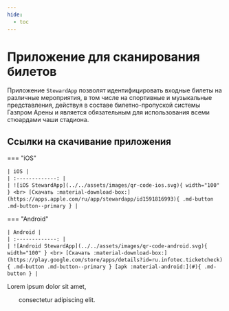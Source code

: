 ```yaml
---
hide:
  - toc
---
```


# Приложение для сканирования билетов
Приложение `StewardApp` позволят идентифицировать входные билеты на различные мероприятия, в том числе на спортивные и музыкальные представления, действуя в составе билетно-пропуской системы Газпром Арены и является обязательным для использования всеми стюардами чаши стадиона.

## Ссылки на скачивание приложения

=== "iOS"

    | iOS |
    | :-------------: |
    | ![iOS StewardApp](../../assets/images/qr-code-ios.svg){ width="100" } <br> [Скачать :material-download-box:](https://apps.apple.com/ru/app/stewardapp/id1591816993){ .md-button .md-button--primary } |

=== "Android"

    | Android |
    | :-------------: |
    | ![Android StewardApp](../../assets/images/qr-code-android.svg){ width="100" } <br> [Скачать :material-download-box:](https://play.google.com/store/apps/details?id=ru.infotec.ticketcheck){ .md-button .md-button--primary } [apk :material-android:](#){ .md-button } |


<style>
.md-annotation {
    font-weight: 400;
    outline: none;
    white-space:normal
}

[dir=rtl] .md-annotation {
    direction:rtl
}

.md-annotation:not([hidden]) {
    display: inline-block;
    line-height:1.325
}

.md-annotation__index {
    cursor: pointer;
    font-family: var(--md-code-font-family);
    font-size: .85em;
    margin: 0 1ch;
    outline: none;
    position: relative;
    -webkit-user-select: none;
    -moz-user-select: none;
    -ms-user-select: none;
    user-select: none;
    z-index:0
}

.md-annotation .md-annotation__index {
    color: #fff;
    transition:z-index .25s
}

.md-annotation .md-annotation__index:-webkit-any(:focus, :hover) {
    color:#fff
}

.md-annotation .md-annotation__index:-moz-any(:focus, :hover) {
    color:#fff
}

.md-annotation .md-annotation__index:is(:focus, :hover) {
    color:#fff
}

.md-annotation__index:after {
    -webkit-animation: pulse 2s infinite;
    animation: pulse 2s infinite;
    background-color: var(--md-default-fg-color--lighter);
    border-radius: 2ch;
    content: "";
    height: 2.2ch;
    left: -.125em;
    margin: 0 -.4ch;
    padding: 0 .4ch;
    position: absolute;
    top: .0367647059em;
    transition: color .25s, background-color .25s;
    width: calc(100% + 1.2ch);
    width: max(2.2ch, 100% + 1.2ch);
    z-index:-1
}

@media (prefers-reduced-motion) {
    .md-annotation__index:after {
        -webkit-animation: none;
        animation:none
    }
}

.md-tooltip--active + .md-annotation__index:after {
    -webkit-animation: none;
    animation: none;
    transition:color .25s, background-color .25s
}

code .md-annotation__index {
    font-family: var(--md-code-font-family);
    font-size:inherit
}

:-webkit-any(.md-tooltip--active + .md-annotation__index, :hover > .md-annotation__index) {
    color:var(--md-accent-bg-color)
}

:-moz-any(.md-tooltip--active + .md-annotation__index, :hover > .md-annotation__index) {
    color:var(--md-accent-bg-color)
}

:is(.md-tooltip--active + .md-annotation__index, :hover > .md-annotation__index) {
    color:var(--md-accent-bg-color)
}

:-webkit-any(.md-tooltip--active + .md-annotation__index, :hover > .md-annotation__index):after {
    background-color:var(--md-accent-fg-color)
}

:-moz-any(.md-tooltip--active + .md-annotation__index, :hover > .md-annotation__index):after {
    background-color:var(--md-accent-fg-color)
}

:is(.md-tooltip--active + .md-annotation__index, :hover > .md-annotation__index):after {
    background-color:var(--md-accent-fg-color)
}

.md-tooltip--active + .md-annotation__index {
    -webkit-animation: none;
    animation: none;
    transition: none;
    z-index:2
}

.md-annotation__index [data-md-annotation-id]:before {
    content: attr(data-md-annotation-id);
    display: inline-block;
    transition: transform .4s cubic-bezier(.1, .7, .1, 1);
    vertical-align:text-bottom
}

@media not print {
    .md-annotation__index [data-md-annotation-id]:before {
        content: "+"
    }

    :focus-within > .md-annotation__index [data-md-annotation-id]:before {
        transform:rotate(45deg)
    }
}

[dir=ltr] .md-top {
    margin-left:50%
}

[dir=rtl] .md-top {
    margin-right:50%
}

.md-top {
    background-color: var(--md-default-bg-color);
    border-radius: 1.6rem;
    box-shadow: var(--md-shadow-z2);
    color: var(--md-default-fg-color--light);
    font-size: .7rem;
    outline: none;
    padding: .4rem .8rem;
    position: fixed;
    top: 3.2rem;
    transform: translate(-50%);
    transition: color 125ms, background-color 125ms, transform 125ms cubic-bezier(.4, 0, .2, 1), opacity 125ms;
    z-index:2
}

@media print {
    .md-top {
        display:none
    }
}

[dir=rtl] .md-top {
    transform:translate(50%)
}

.md-top--hidden {
    opacity: 0;
    pointer-events: none;
    transform: translate(-50%, .2rem);
    transition-duration:0ms
}

[dir=rtl] .md-top--hidden {
    transform:translate(50%, .2rem)
}

.md-top:-webkit-any(:focus, :hover) {
    background-color: var(--md-accent-fg-color);
    color:var(--md-accent-bg-color)
}

.md-top:-moz-any(:focus, :hover) {
    background-color: var(--md-accent-fg-color);
    color:var(--md-accent-bg-color)
}

.md-top:is(:focus, :hover) {
    background-color: var(--md-accent-fg-color);
    color:var(--md-accent-bg-color)
}

.md-top svg {
    display: inline-block;
    vertical-align:-.5em
}

@-webkit-keyframes hoverfix {
    0% {
        pointer-events:none
    }
}

@keyframes hoverfix {
    0% {
        pointer-events:none
    }
}

:root {
    --md-version-icon: url('data:image/svg+xml;charset=utf-8,<svg xmlns="http://www.w3.org/2000/svg" viewBox="0 0 320 512"><!--! Font Awesome Free 6.1.1 by @fontawesome - https://fontawesome.com License - https://fontawesome.com/license/free (Icons: CC BY 4.0, Fonts: SIL OFL 1.1, Code: MIT License) Copyright 2022 Fonticons, Inc.--><path d="m310.6 246.6-127.1 128c-7.1 6.3-15.3 9.4-23.5 9.4s-16.38-3.125-22.63-9.375l-127.1-128C.224 237.5-2.516 223.7 2.438 211.8S19.07 192 32 192h255.1c12.94 0 24.62 7.781 29.58 19.75s3.12 25.75-6.08 34.85z"/></svg>')
}

.md-version {
    flex-shrink: 0;
    font-size: .8rem;
    height:2.4rem
}

[dir=ltr] .md-version__current {
    margin-left: 1.4rem;
    margin-right:.4rem
}

[dir=rtl] .md-version__current {
    margin-left: .4rem;
    margin-right:1.4rem
}

.md-version__current {
    color: inherit;
    cursor: pointer;
    outline: none;
    position: relative;
    top:.05rem
}

[dir=ltr] .md-version__current:after {
    margin-left:.4rem
}

[dir=rtl] .md-version__current:after {
    margin-right:.4rem
}

.md-version__current:after {
    background-color: currentcolor;
    content: "";
    display: inline-block;
    height: .6rem;
    -webkit-mask-image: var(--md-version-icon);
    mask-image: var(--md-version-icon);
    -webkit-mask-repeat: no-repeat;
    mask-repeat: no-repeat;
    width:.4rem
}

.md-version__list {
    background-color: var(--md-default-bg-color);
    border-radius: .1rem;
    box-shadow: var(--md-shadow-z2);
    color: var(--md-default-fg-color);
    list-style-type: none;
    margin: .2rem .8rem;
    max-height: 0;
    opacity: 0;
    overflow: auto;
    padding: 0;
    position: absolute;
    -ms-scroll-snap-type: y mandatory;
    scroll-snap-type: y mandatory;
    top: .15rem;
    transition: max-height 0ms .5s, opacity .25s .25s;
    z-index:3
}

.md-version:-webkit-any(:focus-within, :hover) .md-version__list {
    max-height: 10rem;
    opacity: 1;
    -webkit-transition: max-height 0ms, opacity .25s;
    transition:max-height 0ms, opacity .25s
}

.md-version:-moz-any(:focus-within, :hover) .md-version__list {
    max-height: 10rem;
    opacity: 1;
    -moz-transition: max-height 0ms, opacity .25s;
    transition:max-height 0ms, opacity .25s
}

.md-version:is(:focus-within, :hover) .md-version__list {
    max-height: 10rem;
    opacity: 1;
    transition:max-height 0ms, opacity .25s
}

@media (pointer: coarse) {
    .md-version:hover .md-version__list {
        -webkit-animation: hoverfix .25s forwards;
        animation:hoverfix .25s forwards
    }

    .md-version:focus-within .md-version__list {
        -webkit-animation: none;
        animation:none
    }
}

.md-version__item {
    line-height:1.8rem
}

[dir=ltr] .md-version__link {
    padding-left: .6rem;
    padding-right:1.2rem
}

[dir=rtl] .md-version__link {
    padding-left: 1.2rem;
    padding-right:.6rem
}

.md-version__link {
    cursor: pointer;
    display: block;
    outline: none;
    scroll-snap-align: start;
    transition: color .25s, background-color .25s;
    white-space: nowrap;
    width:100%
}

.md-version__link:-webkit-any(:focus, :hover) {
    color:var(--md-accent-fg-color)
}

.md-version__link:-moz-any(:focus, :hover) {
    color:var(--md-accent-fg-color)
}

.md-version__link:is(:focus, :hover) {
    color:var(--md-accent-fg-color)
}

.md-version__link:focus {
    background-color:var(--md-default-fg-color--lightest)
}

:root {
    --md-admonition-icon--note: url('data:image/svg+xml;charset=utf-8,<svg xmlns="http://www.w3.org/2000/svg" viewBox="0 0 24 24"><path d="M20.71 7.04c.39-.39.39-1.04 0-1.41l-2.34-2.34c-.37-.39-1.02-.39-1.41 0l-1.84 1.83 3.75 3.75M3 17.25V21h3.75L17.81 9.93l-3.75-3.75L3 17.25z"/></svg>');
    --md-admonition-icon--abstract: url('data:image/svg+xml;charset=utf-8,<svg xmlns="http://www.w3.org/2000/svg" viewBox="0 0 24 24"><path d="M17 9H7V7h10m0 6H7v-2h10m-3 6H7v-2h7M12 3a1 1 0 0 1 1 1 1 1 0 0 1-1 1 1 1 0 0 1-1-1 1 1 0 0 1 1-1m7 0h-4.18C14.4 1.84 13.3 1 12 1c-1.3 0-2.4.84-2.82 2H5a2 2 0 0 0-2 2v14a2 2 0 0 0 2 2h14a2 2 0 0 0 2-2V5a2 2 0 0 0-2-2z"/></svg>');
    --md-admonition-icon--info: url('data:image/svg+xml;charset=utf-8,<svg xmlns="http://www.w3.org/2000/svg" viewBox="0 0 24 24"><path d="M13 9h-2V7h2m0 10h-2v-6h2m-1-9A10 10 0 0 0 2 12a10 10 0 0 0 10 10 10 10 0 0 0 10-10A10 10 0 0 0 12 2z"/></svg>');
    --md-admonition-icon--tip: url('data:image/svg+xml;charset=utf-8,<svg xmlns="http://www.w3.org/2000/svg" viewBox="0 0 24 24"><path d="M17.66 11.2c-.23-.3-.51-.56-.77-.82-.67-.6-1.43-1.03-2.07-1.66C13.33 7.26 13 4.85 13.95 3c-.95.23-1.78.75-2.49 1.32-2.59 2.08-3.61 5.75-2.39 8.9.04.1.08.2.08.33 0 .22-.15.42-.35.5-.23.1-.47.04-.66-.12a.58.58 0 0 1-.14-.17c-1.13-1.43-1.31-3.48-.55-5.12C5.78 10 4.87 12.3 5 14.47c.06.5.12 1 .29 1.5.14.6.41 1.2.71 1.73 1.08 1.73 2.95 2.97 4.96 3.22 2.14.27 4.43-.12 6.07-1.6 1.83-1.66 2.47-4.32 1.53-6.6l-.13-.26c-.21-.46-.77-1.26-.77-1.26m-3.16 6.3c-.28.24-.74.5-1.1.6-1.12.4-2.24-.16-2.9-.82 1.19-.28 1.9-1.16 2.11-2.05.17-.8-.15-1.46-.28-2.23-.12-.74-.1-1.37.17-2.06.19.38.39.76.63 1.06.77 1 1.98 1.44 2.24 2.8.04.14.06.28.06.43.03.82-.33 1.72-.93 2.27z"/></svg>');
    --md-admonition-icon--success: url('data:image/svg+xml;charset=utf-8,<svg xmlns="http://www.w3.org/2000/svg" viewBox="0 0 24 24"><path d="m9 20.42-6.21-6.21 2.83-2.83L9 14.77l9.88-9.89 2.83 2.83L9 20.42z"/></svg>');
    --md-admonition-icon--question: url('data:image/svg+xml;charset=utf-8,<svg xmlns="http://www.w3.org/2000/svg" viewBox="0 0 24 24"><path d="m15.07 11.25-.9.92C13.45 12.89 13 13.5 13 15h-2v-.5c0-1.11.45-2.11 1.17-2.83l1.24-1.26c.37-.36.59-.86.59-1.41a2 2 0 0 0-2-2 2 2 0 0 0-2 2H8a4 4 0 0 1 4-4 4 4 0 0 1 4 4 3.2 3.2 0 0 1-.93 2.25M13 19h-2v-2h2M12 2A10 10 0 0 0 2 12a10 10 0 0 0 10 10 10 10 0 0 0 10-10c0-5.53-4.5-10-10-10z"/></svg>');
    --md-admonition-icon--warning: url('data:image/svg+xml;charset=utf-8,<svg xmlns="http://www.w3.org/2000/svg" viewBox="0 0 24 24"><path d="M13 14h-2V9h2m0 9h-2v-2h2M1 21h22L12 2 1 21z"/></svg>');
    --md-admonition-icon--failure: url('data:image/svg+xml;charset=utf-8,<svg xmlns="http://www.w3.org/2000/svg" viewBox="0 0 24 24"><path d="M20 6.91 17.09 4 12 9.09 6.91 4 4 6.91 9.09 12 4 17.09 6.91 20 12 14.91 17.09 20 20 17.09 14.91 12 20 6.91z"/></svg>');
    --md-admonition-icon--danger: url('data:image/svg+xml;charset=utf-8,<svg xmlns="http://www.w3.org/2000/svg" viewBox="0 0 24 24"><path d="M11 15H6l7-14v8h5l-7 14v-8z"/></svg>');
    --md-admonition-icon--bug: url('data:image/svg+xml;charset=utf-8,<svg xmlns="http://www.w3.org/2000/svg" viewBox="0 0 24 24"><path d="M14 12h-4v-2h4m0 6h-4v-2h4m6-6h-2.81a5.985 5.985 0 0 0-1.82-1.96L17 4.41 15.59 3l-2.17 2.17a6.002 6.002 0 0 0-2.83 0L8.41 3 7 4.41l1.62 1.63C7.88 6.55 7.26 7.22 6.81 8H4v2h2.09c-.05.33-.09.66-.09 1v1H4v2h2v1c0 .34.04.67.09 1H4v2h2.81c1.04 1.79 2.97 3 5.19 3s4.15-1.21 5.19-3H20v-2h-2.09c.05-.33.09-.66.09-1v-1h2v-2h-2v-1c0-.34-.04-.67-.09-1H20V8z"/></svg>');
    --md-admonition-icon--example: url('data:image/svg+xml;charset=utf-8,<svg xmlns="http://www.w3.org/2000/svg" viewBox="0 0 24 24"><path d="M7 13v-2h14v2H7m0 6v-2h14v2H7M7 7V5h14v2H7M3 8V5H2V4h2v4H3m-1 9v-1h3v4H2v-1h2v-.5H3v-1h1V17H2m2.25-7a.75.75 0 0 1 .75.75c0 .2-.08.39-.21.52L3.12 13H5v1H2v-.92L4 11H2v-1h2.25z"/></svg>');
    --md-admonition-icon--quote: url('data:image/svg+xml;charset=utf-8,<svg xmlns="http://www.w3.org/2000/svg" viewBox="0 0 24 24"><path d="M14 17h3l2-4V7h-6v6h3M6 17h3l2-4V7H5v6h3l-2 4z"/></svg>')
}

.md-typeset :-webkit-any(.admonition, details) {
    background-color: var(--md-admonition-bg-color);
    border: 0 solid #448aff;
    border-radius: .1rem;
    box-shadow: var(--md-shadow-z1);
    color: var(--md-admonition-fg-color);
    display: flow-root;
    font-size: .64rem;
    margin: 1.5625em 0;
    padding: 0 .6rem;
    page-break-inside:avoid
}

.md-typeset :-moz-any(.admonition, details) {
    background-color: var(--md-admonition-bg-color);
    border: 0 solid #448aff;
    border-radius: .1rem;
    box-shadow: var(--md-shadow-z1);
    color: var(--md-admonition-fg-color);
    display: flow-root;
    font-size: .64rem;
    margin: 1.5625em 0;
    padding: 0 .6rem;
    page-break-inside:avoid
}

[dir=ltr] .md-typeset :-webkit-any(.admonition, details) {
    border-left-width:.2rem
}

[dir=ltr] .md-typeset :-moz-any(.admonition, details) {
    border-left-width:.2rem
}

[dir=ltr] .md-typeset :is(.admonition, details) {
    border-left-width:.2rem
}

[dir=rtl] .md-typeset :-webkit-any(.admonition, details) {
    border-right-width:.2rem
}

[dir=rtl] .md-typeset :-moz-any(.admonition, details) {
    border-right-width:.2rem
}

[dir=rtl] .md-typeset :is(.admonition, details) {
    border-right-width:.2rem
}

.md-typeset :is(.admonition, details) {
    background-color: var(--md-admonition-bg-color);
    border: 0 solid #448aff;
    border-radius: .1rem;
    box-shadow: var(--md-shadow-z1);
    color: var(--md-admonition-fg-color);
    display: flow-root;
    font-size: .64rem;
    margin: 1.5625em 0;
    padding: 0 .6rem;
    page-break-inside:avoid
}

@media print {
    .md-typeset :-webkit-any(.admonition, details) {
        box-shadow:none
    }

    .md-typeset :-moz-any(.admonition, details) {
        box-shadow:none
    }

    .md-typeset :is(.admonition, details) {
        box-shadow:none
    }
}

.md-typeset :-webkit-any(.admonition, details) > * {
    box-sizing:border-box
}

.md-typeset :-moz-any(.admonition, details) > * {
    box-sizing:border-box
}

.md-typeset :is(.admonition, details) > * {
    box-sizing:border-box
}

.md-typeset :-webkit-any(.admonition, details) :-webkit-any(.admonition, details) {
    margin-bottom: 1em;
    margin-top:1em
}

.md-typeset :-moz-any(.admonition, details) :-moz-any(.admonition, details) {
    margin-bottom: 1em;
    margin-top:1em
}

.md-typeset :is(.admonition, details) :is(.admonition, details) {
    margin-bottom: 1em;
    margin-top:1em
}

.md-typeset :-webkit-any(.admonition, details) .md-typeset__scrollwrap {
    margin:1em -.6rem
}

.md-typeset :-moz-any(.admonition, details) .md-typeset__scrollwrap {
    margin:1em -.6rem
}

.md-typeset :is(.admonition, details) .md-typeset__scrollwrap {
    margin:1em -.6rem
}

.md-typeset :-webkit-any(.admonition, details) .md-typeset__table {
    padding:0 .6rem
}

.md-typeset :-moz-any(.admonition, details) .md-typeset__table {
    padding:0 .6rem
}

.md-typeset :is(.admonition, details) .md-typeset__table {
    padding:0 .6rem
}

.md-typeset :-webkit-any(.admonition, details) > .tabbed-set:only-child {
    margin-top:0
}

.md-typeset :-moz-any(.admonition, details) > .tabbed-set:only-child {
    margin-top:0
}

.md-typeset :is(.admonition, details) > .tabbed-set:only-child {
    margin-top:0
}

html .md-typeset :-webkit-any(.admonition, details) > :last-child {
    margin-bottom:.6rem
}

html .md-typeset :-moz-any(.admonition, details) > :last-child {
    margin-bottom:.6rem
}

html .md-typeset :is(.admonition, details) > :last-child {
    margin-bottom:.6rem
}

.md-typeset :-webkit-any(.admonition-title, summary) {
    background-color: rgba(68, 138, 255, .1);
    border: 0 solid #448aff;
    font-weight: 700;
    margin-bottom: 0;
    margin-top: 0;
    padding-bottom: .4rem;
    padding-top: .4rem;
    position:relative
}

.md-typeset :-moz-any(.admonition-title, summary) {
    background-color: rgba(68, 138, 255, .1);
    border: 0 solid #448aff;
    font-weight: 700;
    margin-bottom: 0;
    margin-top: 0;
    padding-bottom: .4rem;
    padding-top: .4rem;
    position:relative
}

[dir=ltr] .md-typeset :-webkit-any(.admonition-title, summary) {
    margin-left: -.8rem;
    margin-right:-.6rem
}

[dir=ltr] .md-typeset :-moz-any(.admonition-title, summary) {
    margin-left: -.8rem;
    margin-right:-.6rem
}

</style>
    
    
<p class="annotate">Lorem ipsum dolor sit amet, <aside class="md-annotation" tabindex="0" style="--md-tooltip-x: 607.5px; --md-tooltip-y: 1133.5px;"><a class="md-annotation__index" tabindex="-1"><span data-md-annotation-id="1"></span></a></aside> consectetur adipiscing elit.</p>
